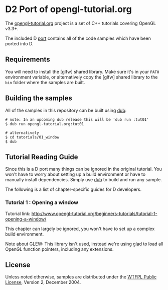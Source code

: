# D2 Port of opengl-tutorial.org

The [opengl-tutorial.org] project is a set of C++ tutorials covering OpenGL v3.3+.

The included D [port][opengl-tutorial-port] contains all of the code samples which have been ported into D.

[opengl-tutorial.org]: http://www.opengl-tutorial.org/
[opengl-tutorial-port]: https://github.com/AndrejMitrovic/opengl-tutorials/tree/master/ports/opengl-tutorial.org

## Requirements

You will need to install the [glfw] shared library.
Make sure it's in your `PATH` environment variable,
or alternatively copy the [glfw] shared library to the `bin`
folder where the samples are built.

## Building the samples

All of the samples in this repository can be built using [dub]:

```
# note: In an upcoming dub release this will be 'dub run :tut01'
$ dub run opengl-tutorial.org:tut01

# alternatively
$ cd tutorials/01_window
$ dub
```

## Tutorial Reading Guide

Since this is a D port many things can be ignored in the original tutorial.
You won't have to worry about setting up a build environment or have to manually
install dependencies. Simply use [dub] to build and run any sample.

The following is a list of chapter-specific guides for D developers.

### Tutorial 1 : Opening a window

Tutorial link:
http://www.opengl-tutorial.org/beginners-tutorials/tutorial-1-opening-a-window/

This chapter can largely be ignored, you won't have to set up a complex build environment.

Note about GLEW: This library isn't used, instead we're using [glad] to load all OpenGL function pointers,
including any extensions.

## License

Unless noted otherwise, samples are distributed under the [WTFPL Public License][WTFPL_License], Version 2, December 2004.

[dub]: http://code.dlang.org/download
[WTFPL_License]: http://www.wtfpl.net/txt/copying
[glad]: https://github.com/Dav1dde/glad
